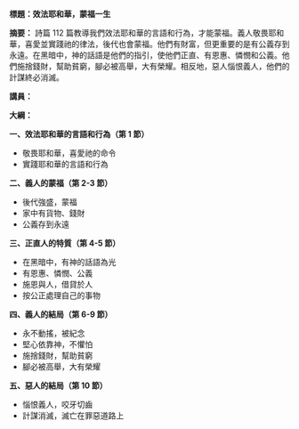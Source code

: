 **標題：效法耶和華，蒙福一生**

**摘要：**
詩篇 112 篇教導我們效法耶和華的言語和行為，才能蒙福。義人敬畏耶和華，喜愛並實踐祂的律法，後代也會蒙福。他們有財富，但更重要的是有公義存到永遠。在黑暗中，神的話語是他們的指引，使他們正直、有恩惠、憐憫和公義。他們施捨錢財，幫助貧窮，腳必被高舉，大有榮耀。相反地，惡人惱恨義人，他們的計謀終必消滅。

**講員：**

**大綱：**

**一、效法耶和華的言語和行為（第 1 節）**
* 敬畏耶和華，喜愛祂的命令
* 實踐耶和華的言語和行為

**二、義人的蒙福（第 2-3 節）**
* 後代強盛，蒙福
* 家中有貨物、錢財
* 公義存到永遠

**三、正直人的特質（第 4-5 節）**
* 在黑暗中，有神的話語為光
* 有恩惠、憐憫、公義
* 施恩與人，借貸於人
* 按公正處理自己的事物

**四、義人的結局（第 6-9 節）**
* 永不動搖，被紀念
* 堅心依靠神，不懼怕
* 施捨錢財，幫助貧窮
* 腳必被高舉，大有榮耀

**五、惡人的結局（第 10 節）**
* 惱恨義人，咬牙切齒
* 計謀消滅，滅亡在罪惡道路上
